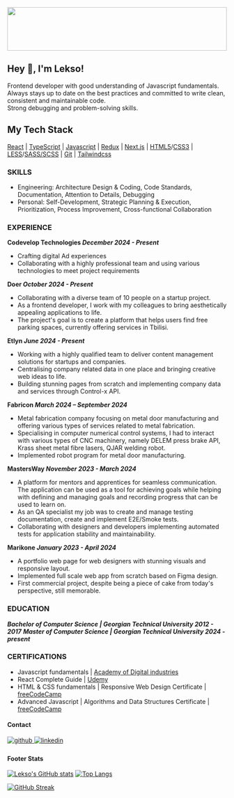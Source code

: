 <div align="center">
<img src="https://rishavanand.github.io/static/images/greetings.gif" align="center" style="width: 100%; object-fit:cover; height:100px" />
</div>

## Hey 👋, I'm Lekso!

Frontend developer with good understanding of Javascript fundamentals. <br>
Always stays up to date on the best practices and committed to write clean, consistent and maintainable code. <br>
Strong debugging and problem-solving skills.

## My Tech Stack

[React](https://reactjs.org/) | [TypeScript](https://www.typescriptlang.org/) | [Javascript](https://www.javascript.com/) | [Redux](https://redux.js.org/) | [Next.js](https://nextjs.org/) | [HTML5](https://www.w3.org/TR/2011/WD-html5-20110405/)/[CSS3](https://www.w3.org/Style/CSS/specs.en.html) | [LESS](https://lesscss.org/)/[SASS/SCSS](https://sass-lang.com/) | [Git](https://git-scm.com/) | [Tailwindcss](https://tailwindcss.com/)

### SKILLS

- Engineering: Architecture Design & Coding, Code Standards, Documentation, Attention to Details, Debugging
- Personal: Self-Development, Strategic Planning & Execution, Prioritization, Process Improvement,
  Cross-functional Collaboration

### EXPERIENCE

**Codevelop Technologies _December 2024 - Present_**

- Crafting digital Ad experiences
- Collaborating with a highly professional team and using various technologies to meet project requirements
  
**Doer _October 2024 - Present_**

- Collaborating with a diverse team of 10 people on a startup project.
- As a frontend developer, I work with my colleagues to bring aesthetically appealing applications to life.
- The project's goal is to create a platform that helps users find free parking spaces, currently offering services in Tbilisi.

**Etlyn _June 2024 - Present_**

- Working with a highly qualified team to deliver content management solutions for startups and companies.
- Centralising company related data in one place and bringing creative web ideas to life.
- Building stunning pages from scratch and implementing company data and services through Control-x API.

**Fabricon _March 2024 – September 2024_**

- Metal fabrication company focusing on metal door manufacturing and offering various types of services related to metal
  fabrication.
- Specialising in computer numerical control systems, I had to interact with various types of CNC machinery, namely DELEM
  press brake API, Krass sheet metal fibre lasers, QJAR welding robot.
- Implemented robot program for metal door manufacturing.

**MastersWay _November 2023 - March 2024_**

- A platform for mentors and apprentices for seamless communication. The application can be used as a tool for achieving
  goals while helping with defining and managing goals and recording progress that can be used to learn on.
- As an QA specialist my job was to create and manage testing documentation, create and implement E2E/Smoke tests.
- Collaborating with designers and developers implementing automated tests for application stability and maintainability.

**Marikone _January 2023 - April 2024_**

- A portfolio web page for web designers with stunning visuals and responsive layout.
- Implemented full scale web app from scratch based on Figma design.
- First commercial project, despite being a piece of cake from today's perspective, still memorable.

### EDUCATION

_**Bachelor of Computer Science | Georgian Technical University 2012 - 2017**_
_**Master of Computer Science | Georgian Technical University 2024 - present**_

### CERTIFICATIONS

- Javascript fundamentals | [Academy of Digital industries](https://digitaledu.uk/)
- React Complete Guide | [Udemy](https://www.udemy.com/)
- HTML & CSS fundamentals | Responsive Web Design Certificate | [freeCodeCamp](https://www.freecodecamp.org/)
- Advanced Javascript | Algorithms and Data Structures Certificate | [freeCodeCamp](https://www.freecodecamp.org/)

#### Contact

<a href="https://github.com/alsandre" target="_blank">
<img src=https://img.shields.io/badge/github-%2324292e.svg?&style=for-the-badge&logo=github&logoColor=white alt=github style="margin-bottom: 5px;" />
</a>
<a href="https://linkedin.com/in/alsandre" target="_blank">
<img src=https://img.shields.io/badge/linkedin-%231E77B5.svg?&style=for-the-badge&logo=linkedin&logoColor=white alt=linkedin style="margin-bottom: 5px;" />
</a>

#### Footer Stats

[![Lekso's GitHub stats](https://github-readme-stats.vercel.app/api?username=alsandre)](https://github.com/alsandre/github-readme-stats) [![Top Langs](https://github-readme-stats.vercel.app/api/top-langs/?username=alsandre&layout=compact)](https://github.com/alsandre/github-readme-stats)

[![GitHub Streak](https://streak-stats.demolab.com/?user=alsandre)](https://git.io/streak-stats)
